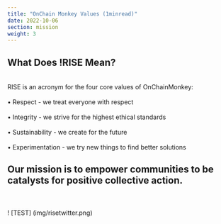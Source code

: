 ```yaml
---
title: "OnChain Monkey Values (1minread)"
date: 2022-10-06
section: mission
weight: 3
---
```



## What Does !RISE Mean?
\
RISE is an acronym for the four core values of OnChainMonkey:
\
\
•	Respect - we treat everyone with respect
\
\
•	Integrity - we strive for the highest ethical standards
\
\
•	Sustainability - we create for the future
\
\
•	Experimentation - we try new things to find better solutions

## Our mission is to empower communities to be catalysts for positive collective action.
\
\
! [TEST] (img/risetwitter.png)


